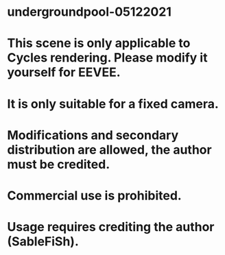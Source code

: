 # undergroundpool-05122021
# This scene is only applicable to Cycles rendering. Please modify it yourself for EEVEE.
# It is only suitable for a fixed camera.
# Modifications and secondary distribution are allowed, the author must be credited.
# Commercial use is prohibited.
# Usage requires crediting the author (SableFiSh).
